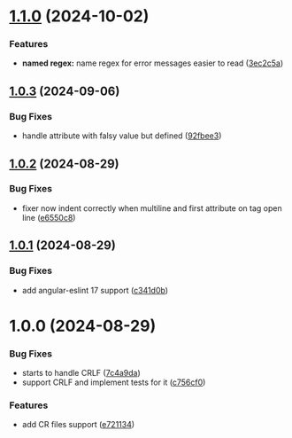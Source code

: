 # [1.1.0](https://github.com/LucasOMS/eslint-plugin-html-sort-attributes/compare/v1.0.3...v1.1.0) (2024-10-02)


### Features

* **named regex:** name regex for error messages easier to read ([3ec2c5a](https://github.com/LucasOMS/eslint-plugin-html-sort-attributes/commit/3ec2c5ae3d9ec4d9d3026e565435ef8a31341ede))

## [1.0.3](https://github.com/LucasOMS/eslint-plugin-html-sort-attributes/compare/v1.0.2...v1.0.3) (2024-09-06)


### Bug Fixes

* handle attribute with falsy value but defined ([92fbee3](https://github.com/LucasOMS/eslint-plugin-html-sort-attributes/commit/92fbee36bbfe553a2eab49eabab606469f7f89b3))

## [1.0.2](https://github.com/LucasOMS/eslint-plugin-html-sort-attributes/compare/v1.0.1...v1.0.2) (2024-08-29)


### Bug Fixes

* fixer now indent correctly when multiline and first attribute on tag open line ([e6550c8](https://github.com/LucasOMS/eslint-plugin-html-sort-attributes/commit/e6550c859c330eb9c45c85b8394f88239ff916ce))

## [1.0.1](https://github.com/LucasOMS/eslint-plugin-html-sort-attributes/compare/v1.0.0...v1.0.1) (2024-08-29)


### Bug Fixes

* add angular-eslint 17 support ([c341d0b](https://github.com/LucasOMS/eslint-plugin-html-sort-attributes/commit/c341d0b7b5ef3ffd246c1033620881e59371d162))

# 1.0.0 (2024-08-29)


### Bug Fixes

* starts to handle CRLF ([7c4a9da](https://github.com/LucasOMS/eslint-plugin-html-sort-attributes/commit/7c4a9dae9d25d70ee02197f47c69eb21e9b063b1))
* support CRLF and implement tests for it ([c756cf0](https://github.com/LucasOMS/eslint-plugin-html-sort-attributes/commit/c756cf03a57c16432d0c27799d7168225040331c))


### Features

* add CR files support ([e721134](https://github.com/LucasOMS/eslint-plugin-html-sort-attributes/commit/e7211342985c989fbe1b01758f6cecdeb19b1729))
